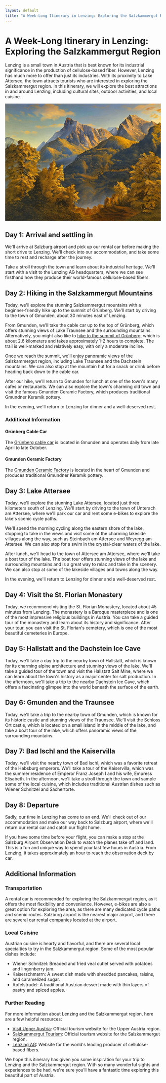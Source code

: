 ```yaml
---
layout: default
title: "A Week-Long Itinerary in Lenzing: Exploring the Salzkammergut Region"
---
```


# A Week-Long Itinerary in Lenzing: Exploring the Salzkammergut Region

Lenzing is a small town in Austria that is best known for its industrial
significance in the production of cellulose-based fiber. However,
Lenzing has much more to offer than just its industries. With its
proximity to Lake Attersee, the town attracts tourists who are
interested in exploring the Salzkammergut region. In this itinerary, we
will explore the best attractions in and around Lenzing, including
cultural sites, outdoor activities, and local cuisine.

![Lenzing and the Salzkammergut region](/assets/images/berglandschaft-11.jpg "Lenzing and the Salzkammergut region")

## Day 1: Arrival and settling in

We'll arrive at Salzburg airport and pick up our rental car before making the short drive to Lenzing. We'll check into our accommodation, and take some time to rest and recharge after the journey. 

Take a stroll through the town and learn about its industrial heritage. We'll start with a visit to the Lenzing AG headquarters, where we can see firsthand how they produce their world-famous cellulose-based fibers.

## Day 2: Hiking in the Salzkammergut Mountains

Today, we'll explore the stunning Salzkammergut mountains with a beginner-friendly hike up to the summit of Grünberg. We'll start by driving to the town of Gmunden, about 30 minutes east of Lenzing.

From Gmunden, we'll take the cable car up to the top of Grünberg, which offers stunning views of Lake Traunsee and the surrounding mountains. Alternatively, you might also like to [hike to the summit of Grünberg](https://traunsee-almtal.salzkammergut.at/en/oesterreich-tour/detail/430001212/gruenbergweg-in-gmunden.html "Grünbergweg in Gmunden WW-410"), which is about 2.6 kilometers and takes approximately 1-2 hours to complete. The trail is well-marked and relatively easy, with only a moderate incline.

Once we reach the summit, we'll enjoy panoramic views of the Salzkammergut region, including Lake Traunsee and the Dachstein mountains. We can also stop at the mountain hut for a snack or drink before heading back down to the cable car.

After our hike, we'll return to Gmunden for lunch at one of the town's many cafes or restaurants. We can also explore the town's charming old town and visit the famous Gmunden Ceramic Factory, which produces traditional Gmundner Keramik pottery.

In the evening, we'll return to Lenzing for dinner and a well-deserved rest.

### Additional Information

#### Grünberg Cable Car

The [Grünberg cable car](https://gruenberg.info/en/hike-activities/attractions/gruenberg-cable-car/) is located in Gmunden and operates daily from late April to late October.

#### Gmunden Ceramic Factory

The [Gmunden Ceramic Factory](https://www.gmundner.at/en/) is located in the heart of Gmunden and produces traditional Gmundner Keramik pottery.

## Day 3: Lake Attersee

Today, we'll explore the stunning Lake Attersee, located just three kilometers south of Lenzing. We'll start by driving to the town of Unterach am Attersee, where we'll park our car and rent some e-bikes to explore the lake's scenic cycle paths.

We'll spend the morning cycling along the eastern shore of the lake, stopping to take in the views and visit some of the charming lakeside villages along the way, such as Steinbach am Attersee and Weyregg am Attersee. We can also stop for a swim in the crystal-clear waters of the lake.

After lunch, we'll head to the town of Attersee am Attersee, where we'll take a boat tour of the lake. The boat tour offers stunning views of the lake and surrounding mountains and is a great way to relax and take in the scenery. We can also stop at some of the lakeside villages and towns along the way.

In the evening, we'll return to Lenzing for dinner and a well-deserved rest.

## Day 4: Visit the St. Florian Monastery

Today, we recommend visiting the St. Florian Monastery, located about 45
minutes from Lenzing. The monastery is a Baroque masterpiece and is one
of the most impressive religious buildings in Austria. You can take a
guided tour of the monastery and learn about its history and
significance. After your tour, you can visit the St. Florian's cemetery,
which is one of the most beautiful cemeteries in Europe.

## Day 5: Hallstatt and the Dachstein Ice Cave

Today, we'll take a day trip to the nearby town of Hallstatt, which is known for its charming alpine architecture and stunning views of the lake. We'll take a guided tour of the town and visit the Hallstatt Salt Mine, where we can learn about the town's history as a major center for salt production. In the afternoon, we'll take a trip to the nearby Dachstein Ice Cave, which offers a fascinating glimpse into the world beneath the surface of the earth.

## Day 6: Gmunden and the Traunsee

Today, we'll take a trip to the nearby town of Gmunden, which is known for its historic castle and stunning views of the Traunsee. We'll visit the Schloss Ort castle, which is located on a small island in the middle of the lake, and take a boat tour of the lake, which offers panoramic views of the surrounding mountains.

## Day 7: Bad Ischl and the Kaiservilla

Today, we'll visit the nearby town of Bad Ischl, which was a favorite retreat of the Habsburg emperors. We'll take a tour of the Kaiservilla, which was the summer residence of Emperor Franz Joseph I and his wife, Empress Elisabeth. In the afternoon, we'll take a stroll through the town and sample some of the local cuisine, which includes traditional Austrian dishes such as Wiener Schnitzel and Sachertorte.

## Day 8: Departure

Sadly, our time in Lenzing has come to an end. We'll check out of our accommodation and make our way back to Salzburg airport, where we'll return our rental car and catch our flight home. 

If you have some time before your flight, you can make a stop at the Salzburg
Airport Observation Deck to watch the planes take off and land. This is
a fun and unique way to spend your last few hours in Austria. From
Lenzing, it takes approximately an hour to reach the
observation deck by car.

## Additional Information

### Transportation

A rental car is recommended for exploring the Salzkammergut region, as it offers the most flexibility and convenience. However, e-bikes are also a great option for exploring the area, as there are many dedicated cycle paths and scenic routes. Salzburg airport is the nearest major airport, and there are several car rental companies located at the airport.

### Local Cuisine

Austrian cuisine is hearty and flavorful, and there are several local specialties to try in the Salzkammergut region. Some of the most popular dishes include:

*   Wiener Schnitzel: Breaded and fried veal cutlet served with potatoes and lingonberry jam.
*   Kaiserschmarrn: A sweet dish made with shredded pancakes, raisins, and caramelized sugar.
*   Apfelstrudel: A traditional Austrian dessert made with thin layers of pastry and spiced apples.

### Further Reading

For more information about Lenzing and the Salzkammergut region, here are a few helpful resources:

*   [Visit Upper Austria](https://www.upperaustria.com/en): Official tourism website for the Upper Austria region.
*   [Salzkammergut Tourism](https://www.salzkammergut.at/en): Official tourism website for the Salzkammergut region.
*   [Lenzing AG](https://www.lenzing.com/): Website for the world's leading producer of cellulose-based fibers.


We hope this itinerary has given you some inspiration for your trip to
Lenzing and the Salzkammergut region. With so many wonderful sights and
experiences to be had, we're sure you'll have a fantastic time exploring
this beautiful part of Austria.
